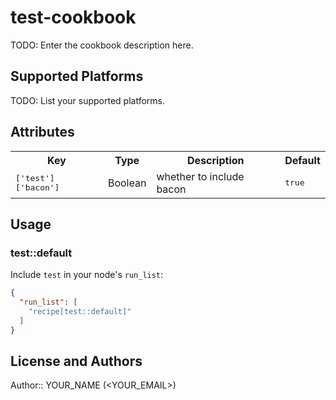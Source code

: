 # test-cookbook

TODO: Enter the cookbook description here.

## Supported Platforms

TODO: List your supported platforms.

## Attributes

<table>
  <tr>
    <th>Key</th>
    <th>Type</th>
    <th>Description</th>
    <th>Default</th>
  </tr>
  <tr>
    <td><tt>['test']['bacon']</tt></td>
    <td>Boolean</td>
    <td>whether to include bacon</td>
    <td><tt>true</tt></td>
  </tr>
</table>

## Usage

### test::default

Include `test` in your node's `run_list`:

```json
{
  "run_list": [
    "recipe[test::default]"
  ]
}
```

## License and Authors

Author:: YOUR_NAME (<YOUR_EMAIL>)
